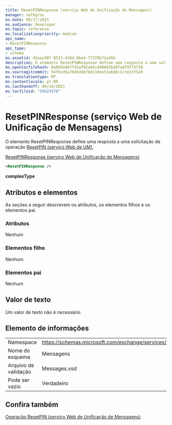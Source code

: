 ```yaml
---
title: ResetPINResponse (serviço Web de Unificação de Mensagens)
manager: sethgros
ms.date: 09/17/2015
ms.audience: Developer
ms.topic: reference
ms.localizationpriority: medium
api_name:
- ResetPINResponse
api_type:
- schema
ms.assetid: 42aac88f-8513-416d-8be4-77378b71a45b
description: O elemento ResetPINResponse define uma resposta a uma solicitação de operação ResetPIN (serviço Web de UM).
ms.openlocfilehash: 8a68dad67fd2af02ab6cd40662b387adf9f75f38
ms.sourcegitcommit: 54f6cd5a704b36b76d110ee53a6d6c1c3e15f5a9
ms.translationtype: MT
ms.contentlocale: pt-BR
ms.lasthandoff: 09/24/2021
ms.locfileid: "59523570"
---
```

# <a name="resetpinresponse-um-web-service"></a>ResetPINResponse (serviço Web de Unificação de Mensagens)

O elemento ResetPINResponse define uma resposta a uma solicitação de operação [ResetPIN (serviço Web de UM).](resetpin-operation-um-web-service.md) 
  
[ResetPINResponse (serviço Web de Unificação de Mensagens)](resetpinresponse-um-web-service.md)
  
```xml
<ResetPINResponse />
```

 **complexType**
## <a name="attributes-and-elements"></a>Atributos e elementos

As seções a seguir descrevem os atributos, os elementos filhos e os elementos pai.
  
### <a name="attributes"></a>Atributos

Nenhum
  
### <a name="child-elements"></a>Elementos filho

Nenhum.
  
### <a name="parent-elements"></a>Elementos pai

Nenhum
  
## <a name="text-value"></a>Valor de texto

Um valor de texto não é necessário.
  
## <a name="element-information"></a>Elemento de informações

|||
|:-----|:-----|
|Namespace  <br/> |https://schemas.microsoft.com/exchange/services/2006/messages  <br/> |
|Nome do esquema  <br/> |Mensagens  <br/> |
|Arquivo de validação  <br/> |Messages.xsd  <br/> |
|Pode ser vazio  <br/> |Verdadeiro  <br/> |
   
## <a name="see-also"></a>Confira também



[Operação ResetPIN (serviço Web de Unificação de Mensagens)](resetpin-operation-um-web-service.md)

